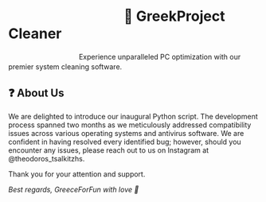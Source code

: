 # ㅤㅤㅤㅤㅤㅤㅤㅤㅤ🧹 GreekProject Cleaner
ㅤㅤㅤㅤㅤㅤㅤㅤㅤㅤㅤExperience unparalleled PC optimization with our premier system cleaning software.ㅤ


## ❓ About Us
We are delighted to introduce our inaugural Python script. The development process spanned two months as we meticulously addressed compatibility issues across various operating systems and antivirus software. We are confident in having resolved every identified bug; however, should you encounter any issues, please reach out to us on Instagram at @theodoros_tsalkitzhs.

Thank you for your attention and support.

*Best regards,
GreeceForFun with love 💖*


